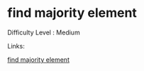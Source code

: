 # find majority element

Difficulty Level : Medium

Links:

[find majority element](https://www.geeksforgeeks.org/problems/majority-element-1587115620/1)